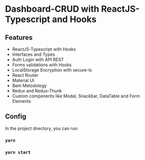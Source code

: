 # Dashboard-CRUD with ReactJS-Typescript and Hooks

## Features

- ReactJS-Typescript with Hooks
- Interfaces and Types
- Auth Login with API REST
- Forms validations with Hooks
- LocalStorage Encryption with secure-ls
- React Router
- Material UI
- Bem Metodology
- Redux and Redux-Thunk
- Custom components like Modal, Snackbar, DataTable and Form Elements


## Config

In the project directory, you can run:
### `yarn `
### `yarn start`
